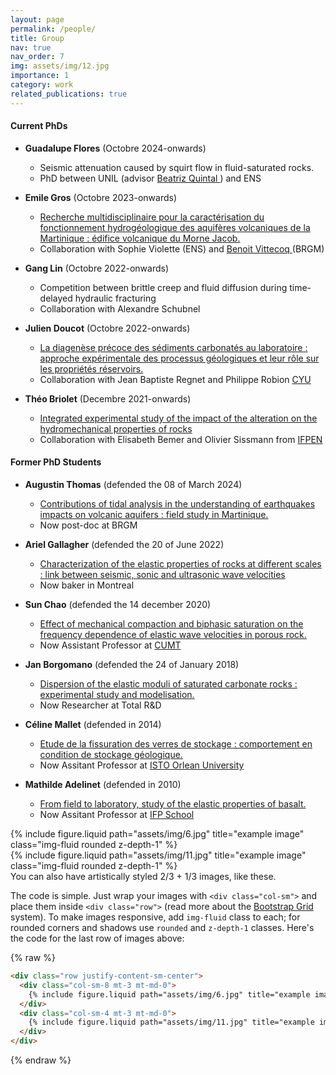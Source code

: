 ```yaml
---
layout: page
permalink: /people/
title: Group
nav: true
nav_order: 7
img: assets/img/12.jpg
importance: 1
category: work
related_publications: true
---
```

<h4>Current PhDs </h4>

* **Guadalupe Flores** (Octobre 2024-onwards)
  *  Seismic attenuation caused by squirt flow in fluid-saturated rocks. 
  *  PhD between UNIL (advisor <a href="https://rockphysics.org/en/people/coordinators/beatriz-quintal"> Beatriz Quintal </a>) and ENS 

* **Emile Gros** (Octobre 2023-onwards)
  *  <a href="https://theses.fr/s377820"> Recherche multidisciplinaire pour la caractérisation du fonctionnement hydrogéologique des aquifères volcaniques de la Martinique : édifice volcanique du Morne Jacob. </a>  
  *  Collaboration with Sophie Violette (ENS) and  <a href="https://mq.linkedin.com/in/benoit-vittecoq-brgm-martinique"> Benoit Vittecoq </a> (BRGM)

* **Gang Lin** (Octobre 2022-onwards)
  *   Competition between brittle creep and fluid diffusion during time-delayed hydraulic fracturing
  *   Collaboration with Alexandre Schubnel
 
* **Julien Doucot** (Octobre 2022-onwards)
  *   <a href="https://theses.fr/s348406"> La diagenèse précoce des sédiments carbonatés au laboratoire : approche expérimentale des processus géologiques et leur rôle sur les propriétés réservoirs. </a>
  *   Collaboration with Jean Baptiste Regnet and Philippe Robion <a href="https://gec.cyu.fr/"> CYU </a>

* **Théo Briolet** (Decembre 2021-onwards)
  *   <a href="https://theses.fr/s298987"> Integrated experimental study of the impact of the alteration on the hydromechanical properties of rocks </a>
  *   Collaboration with Elisabeth Bemer and Olivier Sissmann from <a href="https://www.ifpenergiesnouvelles.fr/">IFPEN </a>




<h4>Former PhD Students </h4>

* **Augustin Thomas** (defended the 08 of March 2024)
  *  <a href="https://theses.fr/2024UPSLE001"> Contributions of tidal analysis in the understanding of earthquakes impacts on volcanic aquifers : field study in Martinique. </a>  
  *  Now post-doc at BRGM 
 
* **Ariel Gallagher** (defended the 20 of June 2022)
  *  <a href="https://theses.fr/2022UPSLE100"> Characterization of the elastic properties of rocks at different scales : link between seismic, sonic and ultrasonic wave velocities </a>  
  *  Now baker in Montreal
    
* **Sun Chao** (defended the 14 december 2020)
  *  <a href="https://theses.fr/2020UPSLE081"> Effect of mechanical compaction and biphasic saturation on the frequency dependence of elastic wave velocities in porous rock. </a>  
  *  Now Assistant Professor at <a href="https://global.cumt.edu.cn/index.htm"> CUMT </a>

 
* **Jan Borgomano** (defended the 24 of January 2018)
  *  <a href="https://theses.fr/2018PSLEE021"> Dispersion of the elastic moduli of saturated carbonate rocks : experimental study and modelisation. </a>  
  *  Now Researcher at Total R&D 

* **Céline Mallet** (defended in 2014)
  *  <a href="https://theses.fr/2014ENSU0001"> Etude de la fissuration des verres de stockage : comportement en condition de stockage géologique. </a>  
  *  Now Assitant Professor at <a href="https://www.isto-orleans.fr/"> ISTO Orlean University </a>

* **Mathilde Adelinet** (defended in 2010)
  *  <a href="https://theses.fr/2010LEMA1022"> From field to laboratory, study of the elastic properties of basalt. </a>  
  *  Now Assitant Professor at <a href="https://www.ifp-school.com/"> IFP School </a>


<div class="row justify-content-sm-center">
    <div class="col-sm-8 mt-3 mt-md-0">
        {% include figure.liquid path="assets/img/6.jpg" title="example image" class="img-fluid rounded z-depth-1" %}
    </div>
    <div class="col-sm-4 mt-3 mt-md-0">
        {% include figure.liquid path="assets/img/11.jpg" title="example image" class="img-fluid rounded z-depth-1" %}
    </div>
</div>
<div class="caption">
    You can also have artistically styled 2/3 + 1/3 images, like these.
</div>

The code is simple.
Just wrap your images with `<div class="col-sm">` and place them inside `<div class="row">` (read more about the <a href="https://getbootstrap.com/docs/4.4/layout/grid/">Bootstrap Grid</a> system).
To make images responsive, add `img-fluid` class to each; for rounded corners and shadows use `rounded` and `z-depth-1` classes.
Here's the code for the last row of images above:

{% raw %}

```html
<div class="row justify-content-sm-center">
  <div class="col-sm-8 mt-3 mt-md-0">
    {% include figure.liquid path="assets/img/6.jpg" title="example image" class="img-fluid rounded z-depth-1" %}
  </div>
  <div class="col-sm-4 mt-3 mt-md-0">
    {% include figure.liquid path="assets/img/11.jpg" title="example image" class="img-fluid rounded z-depth-1" %}
  </div>
</div>
```

{% endraw %}
